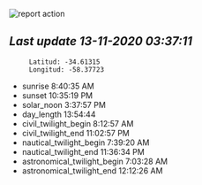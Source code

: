 ![report action](https://github.com/matiasz8/actions-for-reports/workflows/report%20action/badge.svg?branch=develop) 


## *****Last update 13-11-2020 03:37:11*****



		 Latitud: -34.61315
		 Longitud: -58.37723

 - sunrise 	 8:40:35 AM
 - sunset 	 10:35:19 PM
 - solar_noon 	 3:37:57 PM
 - day_length 	 13:54:44
 - civil_twilight_begin 	 8:12:57 AM
 - civil_twilight_end 	 11:02:57 PM
 - nautical_twilight_begin 	 7:39:20 AM
 - nautical_twilight_end 	 11:36:34 PM
 - astronomical_twilight_begin 	 7:03:28 AM
 - astronomical_twilight_end 	 12:12:26 AM
